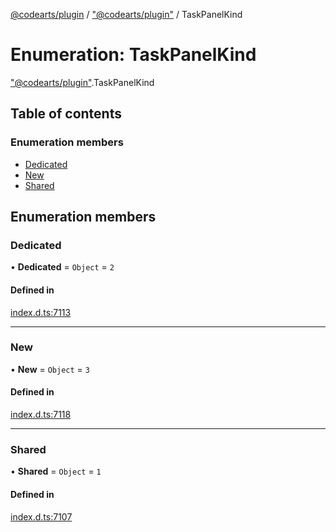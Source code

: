 [@codearts/plugin](../README.md) / ["@codearts/plugin"](../modules/_codearts_plugin_.md) / TaskPanelKind

# Enumeration: TaskPanelKind

["@codearts/plugin"](../modules/_codearts_plugin_.md).TaskPanelKind

## Table of contents

### Enumeration members

- [Dedicated](codearts_plugin_.TaskPanelKind.md#dedicated)
- [New](codearts_plugin_.TaskPanelKind.md#new)
- [Shared](codearts_plugin_.TaskPanelKind.md#shared)

## Enumeration members

### Dedicated

• **Dedicated** = `Object` = `2`

#### Defined in

[index.d.ts:7113](https://github.com/huaweicloud/cloudide-plugin-api/blob/a4193a8/index.d.ts#L7113)

___

### New

• **New** = `Object` = `3`

#### Defined in

[index.d.ts:7118](https://github.com/huaweicloud/cloudide-plugin-api/blob/a4193a8/index.d.ts#L7118)

___

### Shared

• **Shared** = `Object` = `1`

#### Defined in

[index.d.ts:7107](https://github.com/huaweicloud/cloudide-plugin-api/blob/a4193a8/index.d.ts#L7107)
